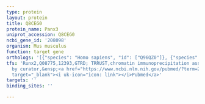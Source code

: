 ```yaml
---
type: protein
layout: protein
title: Q8CEG0
protein_name: Panx3
uniprot_accession: Q8CEG0
ncbi_gene_id: '208098'
organism: Mus musculus
function: target gene
orthologs: '[{"species": "Homo sapiens", "id": ["Q96QZ0"]}, {"species": "Rattus norvegicus", "id": ["P60572"]}]'
tfs: 'Runx2,Q08775,12393,GTRD; TRRUST,chromatin immunoprecipitation assay; inferred
  by curator,&ensp;<a href="https://www.ncbi.nlm.nih.gov/pubmed/?term=29087512%5Buid%5D+OR+27924024%5Buid%5D+OR+21915903%5Buid%5D"
  target="_blank"><i uk-icon="icon: link"></i>Pubmed</a>'
targets: ''
binding_sites: ''

---
```


